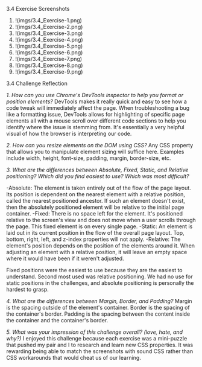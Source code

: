 3.4 Exercise Screenshots

1. !(imgs/3.4_Exercise-1.png)
2. !(imgs/3.4_Exercise-2.png)
4. !(imgs/3.4_Exercise-3.png)
3. !(imgs/3.4_Exercise-4.png)
5. !(imgs/3.4_Exercise-5.png)
6. !(imgs/3.4_Exercise-6.png)
7. !(imgs/3.4_Exercise-7.png)
8. !(imgs/3.4_Exercise-8.png)
9. !(imgs/3.4_Exercise-9.png)

3.4 Challenge Reflection

<em>1. How can you use Chrome's DevTools inspector to help you format or position elements?</em>
DevTools makes it really quick and easy to see how a code tweak will immediately affect the page. When troubleshooting a bug like a formatting issue, DevTools allows for highlighting of specific page elements all with a mouse scroll over different code sections to help you identify where the issue is stemming from. It's essentially a very helpful visual of how the browser is interpreting our code.

<em>2. How can you resize elements on the DOM using CSS?</em>
Any CSS property that allows you to manipulate element sizing will suffice here. Examples include width, height, font-size, padding, margin, border-size, etc.

<em>3. What are the differences between Absolute, Fixed, Static, and Relative positioning? Which did you find easiest to use? Which was most difficult?</em>

-Absolute: The element is taken entirely out of the flow of the page layout. Its position is dependent on the nearest element with a relative position, called the nearest positioned ancestor. If such an element doesn't exist, then the absolutely positioned element will be relative to the initial page container.
-Fixed: There is no space left for the element. It's positioned relative to the screen's view and does not move when a user scrolls through the page. This fixed element is on every single page.
-Static: An element is laid out in its current position in the flow of the overall page layout. Top, bottom, right, left, and z-index properties will not apply.
-Relative: The element's position depends on the position of the elements around it. When adjusting an element with a relative position, it will leave an empty space where it would have been if it weren't adjusted.

Fixed positions were the easiest to use because they are the easiest to understand. Second most used was relative positioning. We had no use for static positions in the challenges, and absolute positioning is personally the hardest to grasp.

<em>4. What are the differences between Margin, Border, and Padding?</em>
Margin is the spacing outside of the element's container. Border is the spacing of the container's border. Padding is the spacing between the content inside the container and the container's border.

<em>5. What was your impression of this challenge overall? (love, hate, and why?)</em>
I enjoyed this challenge because each exercise was a mini-puzzle that pushed my pair and I to research and learn new CSS properties. It was rewarding being able to match the screenshots with sound CSS rather than CSS workarounds that would cheat us of our learning.